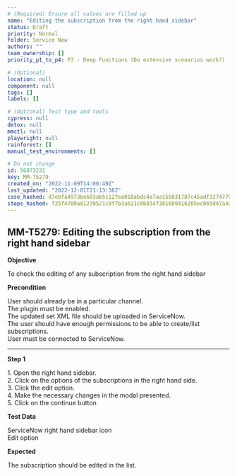 ```yaml
---
# (Required) Ensure all values are filled up
name: "Editing the subscription from the right hand sidebar"
status: Draft
priority: Normal
folder: Service Now
authors: ""
team_ownership: []
priority_p1_to_p4: P3 - Deep Functions (Do extensive scenarios work?)

# (Optional)
location: null
component: null
tags: []
labels: []

# (Optional) Test type and tools
cypress: null
detox: null
mmctl: null
playwright: null
rainforest: []
manual_test_environments: []

# Do not change
id: 56073231
key: MM-T5279
created_on: "2022-11-09T14:00:49Z"
last_updated: "2022-12-01T21:13:38Z"
case_hashed: d7ebfa4973be603ab5c12fea018abdc4a7aa155831787c45adf32747798bd5cf65f176e5b1787bf6b33aaabbf74a065f
steps_hashed: f25f4780a81270521c8f7b3ab21c0b834f381609416205ec065d47a4a057f6fbfc83da322d34fc5389dce74698d5367a
---
```


<!-- (Auto-generated) Based on frontmatter's "key" and "name" -->

## MM-T5279: Editing the subscription from the right hand sidebar

**Objective**

To check the editing of any subscription from the right hand sidebar

**Precondition**

User should already be in a particular channel.\
The plugin must be enabled.\
The updated set XML file should be uploaded in ServiceNow.\
The user should have enough permissions to be able to create/list subscriptions.\
User must be connected to ServiceNow.

---

**Step 1**

1\. Open the right hand sidebar.\
2\. Click on the options of the subscriptions in the right hand side.\
3\. Click the edit option.\
4\. Make the necessary changes in the modal presented.\
5\. Click on the continue button

**Test Data**

ServiceNow right hand sidebar icon\
Edit option

**Expected**

The subscription should be edited in the list.
